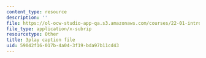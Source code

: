 ```yaml
---
content_type: resource
description: ''
file: https://ol-ocw-studio-app-qa.s3.amazonaws.com/courses/22-01-introduction-to-nuclear-engineering-and-ionizing-radiation-fall-2016/59042f16017b4a043f19bda97b11cd43_HfRpkTG7Iow.srt
file_type: application/x-subrip
resourcetype: Other
title: 3play caption file
uid: 59042f16-017b-4a04-3f19-bda97b11cd43
---
```

